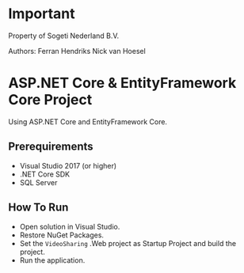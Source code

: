 # Important

Property of Sogeti Nederland B.V.

Authors:
Ferran Hendriks
Nick van Hoesel

# ASP.NET Core & EntityFramework Core Project

Using ASP.NET Core and EntityFramework Core.

## Prerequirements

* Visual Studio 2017 (or higher)
* .NET Core SDK
* SQL Server

## How To Run

* Open solution in Visual Studio.
* Restore NuGet Packages.
* Set the `VideoSharing` .Web project as Startup Project and build the project.
* Run the application.